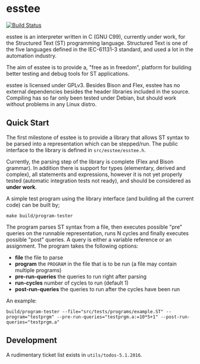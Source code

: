 # esstee

[![Build Status](https://travis-ci.org/knordman/esstee.svg?branch=master)](https://travis-ci.org/knordman/esstee)

esstee is an interpreter written in C (GNU C99), currently under work,
for the Structured Text (ST) programming language. Structured Text is
one of the five languages defined in the IEC-61131-3 standard, and
used a lot in the automation industry.

The aim of esstee is to provide a, "free as in freedom", platform for
building better testing and debug tools for ST applications. 

esstee is licensed under GPLv3. Besides Bison and Flex, esstee has no
external dependencies besides the header libraries included in the
source. Compiling has so far only been tested under Debian, but should
work without problems in any Linux distro.

## Quick Start

The first milestone of esstee is to provide a library that allows ST
syntax to be parsed into a representation which can be
stepped/run. The public interface to the library is defined in
`src/esstee/esstee.h`.

Currently, the parsing step of the library is complete (Flex and Bison
grammar). In addition there is support for types (elementary, derived
and complex), all statements and expressions, however it is not yet
properly tested (automatic integration tests not ready), and should be
considered as **under work**.

A simple test program using the library interface (and building all
the current code) can be built by;

```
make build/program-tester
```

The program parses ST syntax from a file, then executes possible "pre"
queries on the runnable representation, runs N cycles and finally
executes possible "post" queries. A query is either a variable
reference or an assignment. The program takes the following options:

- **file** the file to parse
- **program** the `PROGRAM` in the file that is to be run (a file may contain multiple programs)
- **pre-run-queries** the queries to run right after parsing
- **run-cycles** number of cycles to run (default 1)
- **post-run-queries** the queries to run after the cycles have been run

An example:

```
build/program-tester --file="src/tests/programs/example.ST" --program="testprgm" --pre-run-queries="testprgm.a:=10*5+1" --post-run-queries="testprgm.a" 

```

## Development

A rudimentary ticket list exists in `utils/todos-5.1.2016`.


